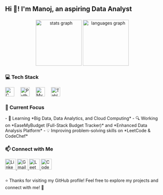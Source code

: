 <h2 align="left">Hi 👋! I'm Manoj, an aspiring Data Analyst</h2>  

###  
<div align="center">  
  <img src="https://github-readme-stats.vercel.app/api?username=quantumsurvivor&hide_title=false&hide_rank=false&show_icons=true&include_all_commits=true&count_private=true&disable_animations=false&theme=dracula&locale=en&hide_border=false" height="150" alt="stats graph" />  
  <img src="https://github-readme-stats.vercel.app/api/top-langs?username=quantumsurvivor&locale=en&hide_title=false&layout=compact&card_width=320&langs_count=5&theme=dracula&hide_border=false" height="150" alt="languages graph" />  
</div>  

###  
<h3 align="left">💻 Tech Stack</h3>  
<div align="left">  
  <img src="https://cdn.jsdelivr.net/gh/devicons/devicon/icons/c/c-original.svg" height="30" alt="C logo" />  
  <img width="12" />  
  <img src="https://cdn.jsdelivr.net/gh/devicons/devicon/icons/python/python-original.svg" height="30" alt="Python logo" />  
  <img width="12" />  
  <img src="https://cdn.jsdelivr.net/gh/devicons/devicon/icons/mysql/mysql-original.svg" height="30" alt="MySQL logo" />  
  <img width="12" />  
  <img src="https://cdn.jsdelivr.net/gh/devicons/devicon/icons/tableau/tableau-original.svg" height="30" alt="Tableau logo" />  
</div>  

###  
<h3 align="left">🌱 Current Focus</h3>  
- 🚀 Learning *Big Data, Data Analytics, and Cloud Computing*  
- 🔍 Working on *EaseMyBudget (Full-Stack Budget Tracker)* and *Enhanced Data Analysis Platform*  
- 💡 Improving problem-solving skills on *LeetCode & CodeChef*  

###  
<h3 align="left">📫 Connect with Me</h3>  
<div align="left">  
  <a href="https://www.linkedin.com/in/g-manoj-67bbb024b/" target="_blank">  
    <img src="https://img.shields.io/static/v1?message=LinkedIn&logo=linkedin&label=&color=0077B5&logoColor=white&labelColor=&style=for-the-badge" height="35" alt="LinkedIn logo" />  
  </a>  
  <a href="mailto:your-email@gmail.com">  
    <img src="https://img.shields.io/static/v1?message=Gmail&logo=gmail&label=&color=D14836&logoColor=white&labelColor=&style=for-the-badge" height="35" alt="Gmail logo" />  
  </a>  
  <a href="https://leetcode.com/u/thespecsguy/" target="_blank">  
    <img src="https://img.shields.io/static/v1?message=LeetCode&logo=leetcode&label=&color=FFA116&logoColor=white&labelColor=&style=for-the-badge" height="35" alt="LeetCode logo" />  
  </a>  
  <a href="https://www.codechef.com/users/clean_magic_13" target="_blank">  
    <img src="https://img.shields.io/static/v1?message=CodeChef&logo=codechef&label=&color=A52A2A&logoColor=white&labelColor=&style=for-the-badge" height="35" alt="CodeChef logo" />  
  </a>  
</div>  

###  
⭐ Thanks for visiting my GitHub profile! Feel free to explore my projects and connect with me! 🚀  
